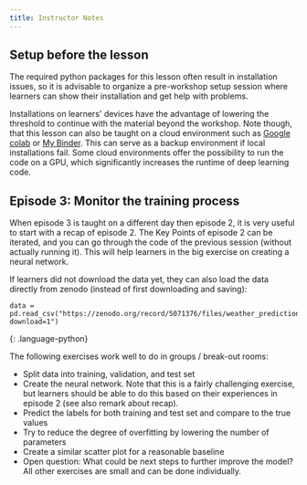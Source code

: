 ```yaml
---
title: Instructor Notes
---
```


## Setup before the lesson
The required python packages for this lesson often result in installation issues,
so it is advisable to organize a pre-workshop setup session where learners can show their installation and get help with problems.

Installations on learners' devices have the advantage of lowering the threshold to continue with the material beyond the workshop. Note though, that this lesson can also be taught on a cloud environment such as [Google colab](https://colab.research.google.com/) or [My Binder](https://github.com/carpentries/scaffolds/blob/master/instructions/workshop-coordination.md#my-binder). This can serve as a backup environment if local installations fail. Some cloud environments offer the possibility to run the code on a GPU, which significantly increases the runtime of deep learning code.


## Episode 3: Monitor the training process
When episode 3 is taught on a different day then episode 2, it is very useful to start with a recap of episode 2. The Key Points of episode 2 can be iterated, and you can go through the code of the previous session (without actually running it). This will help learners in the big exercise on creating a neural network.

If learners did not download the data yet, they can also load the data directly from zenodo (instead of first downloading and saving):
~~~
data = pd.read_csv("https://zenodo.org/record/5071376/files/weather_prediction_dataset_light.csv?download=1")
~~~
{: .language-python}

The following exercises work well to do in groups / break-out rooms:
- Split data into training, validation, and test set
- Create the neural network. Note that this is a fairly challenging exercise, but learners should be able to do this based on their experiences in episode 2 (see also remark about recap).
- Predict the labels for both training and test set and compare to the true values
- Try to reduce the degree of overfitting by lowering the number of parameters
- Create a similar scatter plot for a reasonable baseline
- Open question: What could be next steps to further improve the model?
All other exercises are small and can be done individually.
